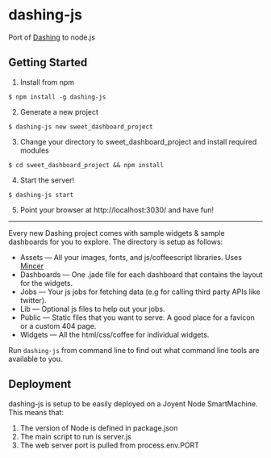 # dashing-js

Port of [Dashing](http://shopify.github.io/dashing/) to node.js

## Getting Started

1. Install from npm

```shell
$ npm install -g dashing-js
```

2. Generate a new project

```shell
$ dashing-js new sweet_dashboard_project
```

3. Change your directory to sweet_dashboard_project and install required modules

```shell
$ cd sweet_dashboard_project && npm install
```

4. Start the server!

```shell
$ dashing-js start
```

5. Point your browser at http://localhost:3030/ and have fun!

***

Every new Dashing project comes with sample widgets & sample dashboards for you to explore. The directory is setup as follows:

* Assets — All your images, fonts, and js/coffeescript libraries. Uses [Mincer](http://nodeca.github.io/mincer/)
* Dashboards — One .jade file for each dashboard that contains the layout for the widgets.
* Jobs — Your js jobs for fetching data (e.g for calling third party APIs like twitter).
* Lib — Optional js files to help out your jobs.
* Public — Static files that you want to serve. A good place for a favicon or a custom 404 page.
* Widgets — All the html/css/coffee for individual widgets.

Run `dashing-js` from command line to find out what command line tools are available to you.

## Deployment
dashing-js is setup to be easily deployed on a Joyent Node SmartMachine. This means that:

1. The version of Node is defined in package.json
2. The main script to run is server.js
3. The web server port is pulled from process.env.PORT
